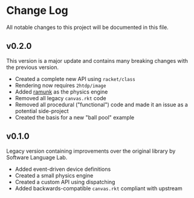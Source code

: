 Change Log
==========

All notable changes to this project will be documented in this file.

## v0.2.0

This version is a major update and contains many breaking changes with the
previous version.

 - Created a complete new API using `racket/class`
 - Rendering now requires `2htdp/image`
 - Added [ramunk](https://github.com/samvv/ramunk) as the physics engine
 - Removed all legacy `canvas.rkt` code
 - Removed all procedural ("functional") code and made it an issue as a potential side-project
 - Created the basis for a new "ball pool" example

## v0.1.0

Legacy version containing improvements over the original library by Software Language Lab.

 - Added event-driven device definitions
 - Created a small physics engine
 - Created a custom API using dispatching
 - Added backwards-compatible `canvas.rkt` compliant with upstream

